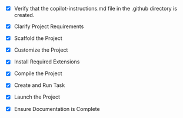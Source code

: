 <!-- Competiscan-Lite Project Instructions -->
- [x] Verify that the copilot-instructions.md file in the .github directory is created.

- [x] Clarify Project Requirements
	<!-- Full-stack competitive marketing insights dashboard with React frontend, FastAPI backend, PostgreSQL + Elasticsearch databases, and AI-powered analytics. -->

- [x] Scaffold the Project
	<!-- Created complete project structure with React frontend, FastAPI backend, PostgreSQL + Elasticsearch databases, Docker configuration, and ETL data pipeline components. -->

- [x] Customize the Project
	<!-- Implemented core features: data ingestion, search/filter, dashboard, visualization, and AI insights. -->

- [x] Install Required Extensions
	<!-- No specific VS Code extensions required for this project. -->

- [x] Compile the Project
	<!-- Set up dependencies and ensure project builds successfully. -->

- [x] Create and Run Task
	<!-- Created development tasks for running frontend, backend, and databases. -->

- [x] Launch the Project
	<!-- Launch all services and verify functionality. -->

- [x] Ensure Documentation is Complete
	<!-- Finalized README and project documentation. -->